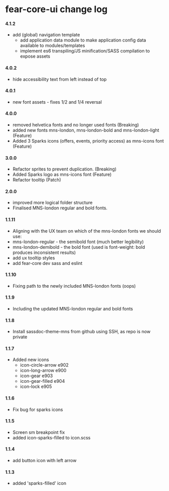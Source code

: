 # fear-core-ui change log

#### **4.1.2**
- add (global) navigation template
    - add application data module to make application config data available to modules/templates
    - implement es6 transpiling/JS minification/SASS compilation to expose assets

#### **4.0.2**
- hide accessibility text from left instead of top

#### **4.0.1**
- new font assets - fixes 1/2 and 1/4 reversal

#### **4.0.0**
- removed helvetica fonts and no longer used fonts (Breaking)
- added new fonts mns-london, mns-london-bold and mns-london-light (Feature)
- Added 3 Sparks icons (offers, events, priority access) as mns-icons font (Feature)

#### **3.0.0**
- Refactor sprites to prevent duplication. (Breaking)
- Added Sparks logo as mns-icons font (Feature)
- Refactor tooltip (Patch)

#### **2.0.0**
- improved more logical folder structure
- Finalised MNS-london regular and bold fonts.

#### **1.1.11**
- Aligning with the UX team on which of the mns-london fonts we should use:
- mns-london-regular - the semibold font (much better legibility)
- mns-london-demibold - the bold font (used is font-weight: bold produces inconsistent results)
- add ux tooltip styles
- add fear-core dev sass and eslint

#### **1.1.10**
- Fixing path to the newly included MNS-london fonts (oops)

#### **1.1.9**
- Including the updated MNS-london regular and bold fonts

#### **1.1.8**
- Install sassdoc-theme-mns from github using SSH, as repo is now private

#### **1.1.7**
- Added new icons  
    - icon-circle-arrow e902  
    - icon-long-arrow e900  
    - icon-gear e903  
    - icon-gear-filled e904  
    - icon-lock e905  

#### **1.1.6**
- Fix bug for sparks icons

#### **1.1.5**
- Screen sm breakpoint fix
- added icon-sparks-filled to icon.scss

#### **1.1.4**
- add button icon with left arrow

#### **1.1.3**
- added 'sparks-filled' icon
